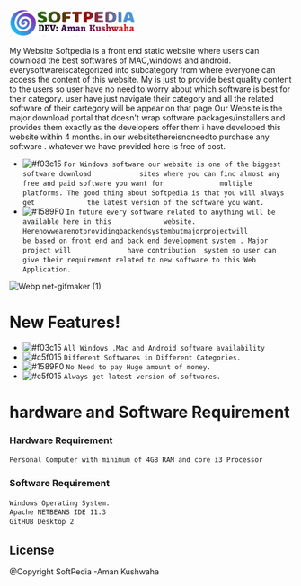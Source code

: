 
<img src="logo.png" height=50 >

My Website Softpedia is a front end static website where users can download             the best softwares of MAC,windows and android. everysoftwareiscategorized           into subcategory from where everyone can access the content of this website.            My is just to provide best quality content to the users so user have no need to                 worry about which software is best for their category. user have just navigate             their category and all the related software of their cartegory will be appear on              that page Our Website is the major download portal that doesn't wrap software             packages/installers and provides them exactly as the developers offer them i           have developed this website within 4 months. in our websitethereisnoneedto               purchase any software . whatever we have provided here is free of cost. 


  - ![#f03c15](https://via.placeholder.com/15/f03c15/000000?text=+) `For Windows software our website is one of the biggest software download            sites where you can find almost any free and paid software you want for              multiple platforms. The good thing about Softpedia is that you will always get             the latest version of the software you want.`
 - ![#1589F0](https://via.placeholder.com/15/1589F0/000000?text=+) `In future every software related to anything will be available here in this             website. Herenowwearenotprovidingbackendsystembutmajorprojectwill             be based on front end and back end development system . Major project will              have contribution  system so user can give their requirement related to new software to this Web              Application.`

![Webp net-gifmaker (1)](https://user-images.githubusercontent.com/53748350/101329958-0e3d1280-3898-11eb-878c-fa669e1ba1c8.gif)



  

# New Features!

 - ![#f03c15](https://via.placeholder.com/15/f03c15/000000?text=+) `All Windows ,Mac and Android software availability `
  - ![#c5f015](https://via.placeholder.com/15/c5f015/000000?text=+) `Different Softwares in Different Categories.`
  - ![#1589F0](https://via.placeholder.com/15/1589F0/000000?text=+) `No Need to pay Huge amount of money.`
  - ![#c5f015](https://via.placeholder.com/15/c5f015/000000?text=+) `Always get latest version of softwares. `
  
  


# hardware and Software Requirement

### Hardware Requirement

```sh
Personal Computer with minimum of 4GB RAM and core i3 Processor
```

### Software Requirement

```sh
Windows Operating System.
Apache NETBEANS IDE 11.3 
GitHUB Desktop 2 
```


    
   License
----
@Copyright SoftPedia
-Aman Kushwaha
    
    

